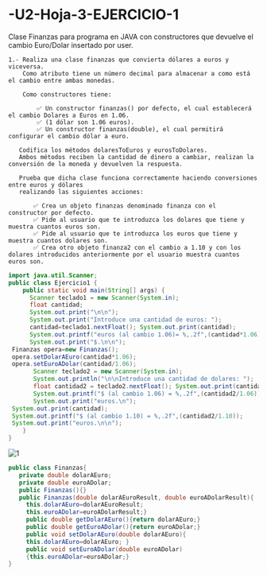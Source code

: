 # -U2-Hoja-3-EJERCICIO-1
Clase Finanzas para programa en JAVA con constructores que devuelve el cambio Euro/Dolar insertado por user.


    1.- Realiza una clase finanzas que convierta dólares a euros y viceversa. 
        Como atributo tiene un número decimal para almacenar a como está el cambio entre ambas monedas.

        Como constructores tiene:

            ✅ Un constructor finanzas() por defecto, el cual establecerá el cambio Dolares a Euros en 1.06.
            ✅ (1 dólar son 1.06 euros).
            ✅ Un constructor finanzas(double), el cual permitirá configurar el cambio dólar a euro.

       Codifica los métodos dolaresToEuros y eurosToDolares. 
       Ambos métodos reciben la cantidad de dinero a cambiar, realizan la conversión de la moneda y devuelven la respuesta. 

       Prueba que dicha clase funciona correctamente haciendo conversiones entre euros y dólares 
       realizando las siguientes acciones:

           ✅ Crea un objeto finanzas denominado finanza con el constructor por defecto.
           ✅ Pide al usuario que te introduzca los dolares que tiene y muestra cuantos euros son.
           ✅ Pide al usuario que te introduzca los euros que tiene y muestra cuantos dolares son.
           ✅ Crea otro objeto finanza2 con el cambio a 1.10 y con los dolares introducidos anteriormente por el usuario muestra cuantos euros son.

```java
import java.util.Scanner;
public class Ejercicio1 {
    public static void main(String[] args) {
      Scanner teclado1 = new Scanner(System.in); 
      float cantidad; 
      System.out.print("\n\n"); 
      System.out.print("Introduce una cantidad de euros: "); 
      cantidad=teclado1.nextFloat(); System.out.print(cantidad);
      System.out.printf("euros (al cambio 1.06)= %,.2f",(cantidad*1.06));
      System.out.print("$.\n\n");
 Finanzas opera=new Finanzas();  
 opera.setDolarAEuro(cantidad*1.06);
 opera.setEuroADolar(cantidad/1.06); 
       Scanner teclado2 = new Scanner(System.in);
       System.out.println("\n\nIntroduce una cantidad de dolares: "); 
       float cantidad2 = teclado2.nextFloat(); System.out.print(cantidad);
       System.out.printf("$ (al cambio 1.06) = %,.2f",(cantidad2/1.06));
       System.out.print("euros.\n");   
 System.out.print(cantidad);      
 System.out.printf("$ (al cambio 1.10) = %,.2f",(cantidad2/1.10));
 System.out.print("euros.\n\n");
    }
}
```
![1](https://user-images.githubusercontent.com/80227002/194757234-9f377b86-1c03-47a2-af75-f3ee11ecac70.png)

```java
public class Finanzas{
   private double dolarAEuro;
   private double euroADolar;
   public Finanzas(){}  
   public Finanzas(double dolarAEuroResult, double euroADolarResult){ 
     this.dolarAEuro=dolarAEuroResult;  
     this.euroADolar=euroADolarResult;}
     public double getDolarAEuro(){return dolarAEuro;}
     public double getEuroADolar(){return euroADolar;} 
     public void setDolarAEuro(double dolarAEuro){
     this.dolarAEuro=dolarAEuro; }
     public void setEuroADolar(double euroADolar)  
     {this.euroADolar=euroADolar;}
}
```
